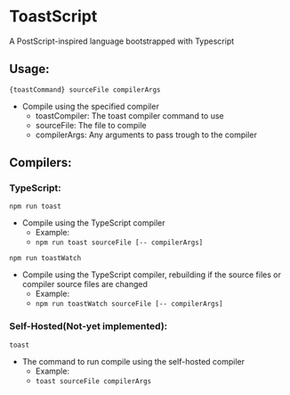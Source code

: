 # ToastScript

A PostScript-inspired language bootstrapped with Typescript

## Usage:

`{toastCommand} sourceFile compilerArgs`

- Compile using the specified compiler
  - toastCompiler: The toast compiler command to use
  - sourceFile: The file to compile
  - compilerArgs: Any arguments to pass trough to the compiler

## Compilers:

### TypeScript:

`npm run toast`

- Compile using the TypeScript compiler
  - Example:
  - `npm run toast sourceFile [-- compilerArgs]`

`npm run toastWatch`

- Compile using the TypeScript compiler, rebuilding if the source files or compiler source files are changed
  - Example:
  - `npm run toastWatch sourceFile [-- compilerArgs]`

### Self-Hosted(Not-yet implemented):

`toast`

- The command to run compile using the self-hosted compiler
  - Example:
  - `toast sourceFile compilerArgs`
